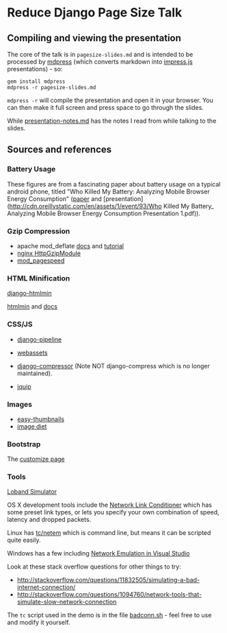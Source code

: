 # Reduce Django Page Size Talk

## Compiling and viewing the presentation

The core of the talk is in `pagesize-slides.md` and is intended to be processed by [mdpress](http://egonschiele.github.io/mdpress/) (which converts markdown into [impress.js](http://bartaz.github.io/impress.js) presentations) - so:

```
gem install mdpress
mdpress -r pagesize-slides.md
```

`mdpress -r` will compile the presentation and open it in your browser.  You can then make it full screen and press space to go through the slides.

While [presentation-notes.md](https://github.com/foobacca/reduce-django-page-size/blob/0062098c3f0085fa622a87db5b4df50de1b0760d/presentation-notes.md) has the notes I read from while talking to the slides.

## Sources and references

### Battery Usage

These figures are from a fascinating paper about battery usage on a typical android phone, titled "Who Killed My Battery: Analyzing Mobile Browser Energy Consumption" ([paper](http://crypto.stanford.edu/~dabo/pubs/papers/browserpower.pdf) and [presentation](http://cdn.oreillystatic.com/en/assets/1/event/93/Who Killed My Battery_ Analyzing Mobile Browser Energy Consumption Presentation 1.pdf)).

### Gzip Compression

- apache mod_deflate [docs](http://httpd.apache.org/docs/2.2/mod/mod_deflate.html) and [tutorial](http://www.cyberciti.biz/tips/speed-up-apache-20-web-access-or-downloads-with-mod_deflate.html)
- [nginx HttpGzipModule](http://wiki.nginx.org/HttpGzipModule)
- [mod_pagespeed](https://developers.google.com/speed/pagespeed/module)

### HTML Minification

[django-htmlmin](https://github.com/cobrateam/django-htmlmin)

[htmlmin](https://github.com/mankyd/htmlmin) and [docs](https://htmlmin.readthedocs.org/en/latest/)

### CSS/JS

- [django-pipeline](http://django-pipeline.readthedocs.org/)
- [webassets](http://webassets.readthedocs.org/)
- [django-compressor](http://django-compressor.readthedocs.org/) (Note NOT django-compress which is no longer maintained).

- [jquip](https://github.com/mythz/jquip)

### Images

- [easy-thumbnails](http://easy-thumbnails.readthedocs.org/)
- [image diet](https://github.com/samastur/image-diet)

### Bootstrap

The [customize page](http://getbootstrap.com/customize/)

### Tools

[Loband Simulator](http://www.loband.org/loband/simulator.jsp)

OS X development tools include the [Network Link Conditioner](http://9to5mac.com/2011/08/10/new-in-os-x-lion-network-link-conditioner-utility-lets-you-simulate-internet-and-bandwidth-conditions/) which has some preset link types, or lets you specify your own combination of speed, latency and dropped packets.

Linux has [tc/netem](http://www.linuxfoundation.org/collaborate/workgroups/networking/netem) which is command line, but means it can be scripted quite easily.

Windows has a few including [Network Emulation in Visual Studio](http://blogs.msdn.com/b/lkruger/archive/2009/06/08/introducing-true-network-emulation-in-visual-studio-2010.aspx)

Look at these stack overflow questions for other things to try:

* http://stackoverflow.com/questions/11832505/simulating-a-bad-internet-connection/
* http://stackoverflow.com/questions/1094760/network-tools-that-simulate-slow-network-connection

The `tc` script used in the demo is in the file [badconn.sh](https://github.com/foobacca/reduce-django-page-size/blob/master/badconn.sh) - feel free to use and modify it yourself.
